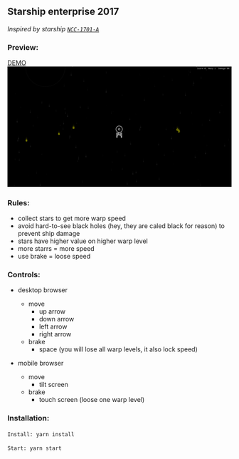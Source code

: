 ## **Starship enterprise 2017**

_Inspired by starship [`NCC-1701-A`](https://en.wikipedia.org/wiki/USS_Enterprise_(NCC-1701-A))_ 

### Preview:
[DEMO](https://starship-enterprise.vercel.app/)
![preview](./public/preview.png)
### Rules:

- collect stars to get more warp speed 
- avoid hard-to-see black holes (hey, they are caled black for reason) to prevent ship damage
- stars have higher value on higher warp level
- more starrs = more speed
- use brake = loose speed
### Controls:

- desktop browser
    - move
        - up arrow
        - down arrow
        - left arrow
        - right arrow     
    - brake
        - space (you will lose all warp levels, it also lock speed)   

- mobile browser
    - move
        - tilt screen
    - brake
        - touch screen (loose one warp level)
  


### Installation:

`Install: yarn install`

`Start: yarn start`
